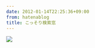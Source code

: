 ```yaml
---
date: 2012-01-14T22:25:36+09:00
from: hatenablog
title: こっそり検索窓
---
```


<p><img src="http://dl.dropbox.com/u/5978869/image/20120114_222406.png" class="frame"></p>

